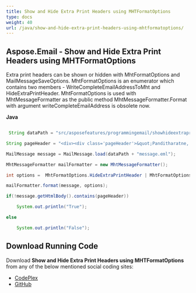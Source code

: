```yaml
---
title: Show and Hide Extra Print Headers using MHTFormatOptions
type: docs
weight: 40
url: /java/show-and-hide-extra-print-headers-using-mhtformatoptions/
---
```


## **Aspose.Email - Show and Hide Extra Print Headers using MHTFormatOptions**
Extra print headers can be shown or hidden with MhtFormatOptions and MailMessageSaveOptions. MhtFormatOptions is an enumerator which contains two members - WriteCompleteEmailAddressToMht and HideExtraPrintHeader. MhtFormatOptions is used with MhtMessageFormatter as the public method MhtMessageFormatter.Format with argument writeCompleteEmailAddress is obsolete now.

**Java**

```java

 String dataPath = "src/asposefeatures/programmingemail/showhideextraprintheaders/data/";

String pageHeader = "<div><div class='pageHeader'>&quot;Panditharatne, Mithra&quot; &lt;mithra.panditharatne@cibc.com&gt;<hr/></div>";

MailMessage message = MailMessage.load(dataPath + "message.eml");

MhtMessageFormatter mailFormatter = new MhtMessageFormatter();

int options =  MhtFormatOptions.HideExtraPrintHeader | MhtFormatOptions.WriteCompleteEmailAddressToMht;

mailFormatter.format(message, options);

if(!message.getHtmlBody().contains(pageHeader))

	System.out.println("True");

else

	System.out.println("False");

```
## **Download Running Code**
Download **Show and Hide Extra Print Headers using MHTFormatOptions** from any of the below mentioned social coding sites:

- [CodePlex](https://asposeapachepoi.codeplex.com/releases)
- [GitHub](https://github.com/aspose-email/Aspose.Email-for-Java/releases)
